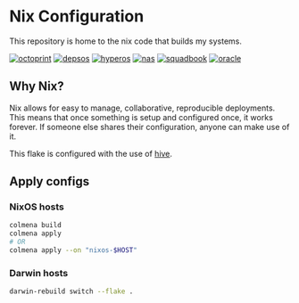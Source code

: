 # Nix Configuration

This repository is home to the nix code that builds my systems.

[![octoprint](https://img.shields.io/cirrus/github/truelecter/infra?label=octoprint&logo=nixos&logoColor=white&task=Build%20octoprint)][octoprint]
[![depsos](https://img.shields.io/cirrus/github/truelecter/infra?label=depsos&logo=nixos&logoColor=white&task=Build%20depsos)][depsos]
[![hyperos](https://img.shields.io/cirrus/github/truelecter/infra?label=hyperos&logo=nixos&logoColor=white&task=Build%20hyperos)][hyperos]
[![nas](https://img.shields.io/cirrus/github/truelecter/infra?label=nas&logo=nixos&logoColor=white&task=Build%20nas)][nas]
[![squadbook](https://img.shields.io/cirrus/github/truelecter/infra?label=squadbook&logo=nixos&logoColor=white&task=Build%20squadbook)][squadbook]
[![oracle](https://img.shields.io/cirrus/github/truelecter/infra?label=oracle&logo=nixos&logoColor=white&task=Build%20oracle)][oracle]

## Why Nix?

Nix allows for easy to manage, collaborative, reproducible deployments. This means that once something is setup and configured once, it works forever. If someone else shares their configuration, anyone can make use of it.

This flake is configured with the use of [hive][hive].

## Apply configs

### NixOS hosts

```bash
colmena build
colmena apply
# OR
colmena apply --on "nixos-$HOST"
```

### Darwin hosts

```bash
darwin-rebuild switch --flake .
```

[hive]: https://github.com/divnix/hive
[octoprint]: https://cirrus-ci.com/github/truelecter/infra/
[oracle]: https://cirrus-ci.com/github/truelecter/infra/
[depsos]: https://cirrus-ci.com/github/truelecter/infra/
[hyperos]: https://cirrus-ci.com/github/truelecter/infra/
[nas]: https://cirrus-ci.com/github/truelecter/infra/
[squadbook]: https://cirrus-ci.com/github/truelecter/infra/
